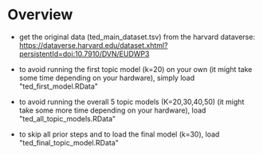 # Overview

- get the original data (ted_main_dataset.tsv) from the harvard dataverse: https://dataverse.harvard.edu/dataset.xhtml?persistentId=doi:10.7910/DVN/EUDWP3

- to avoid running the first topic model (k=20) on your own (it might take some time depending on your hardware), simply load "ted_first_model.RData"

- to avoid running the overall 5 topic models (K=20,30,40,50) (it might take some more time depending on your hardware), load "ted_all_topic_models.RData"

- to skip all prior steps and to load the final model (k=30), load "ted_final_topic_model.RData"
